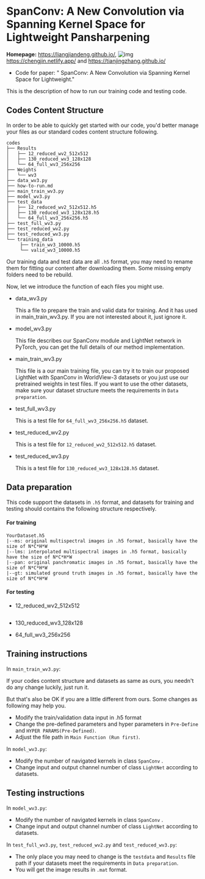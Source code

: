 # SpanConv: A New Convolution via Spanning Kernel Space for Lightweight Pansharpening

**Homepage:**  https://liangjiandeng.github.io/, ![img](file:///C:\Users\86152\AppData\Roaming\Tencent\QQTempSys\`7_{~]GF$3{MOQ4V_}PH]YC.png)https://chengjin.netlify.app/ and https://tianjingzhang.github.io/

- Code for paper: " SpanConv: A New Convolution via Spanning Kernel Space for Lightweight."

This is the description of how to run our training code and testing code. 

## Codes Content Structure

In order to be able to quickly get started with our code, you'd better manage your files as our standard codes content structure following.

```
codes
├── Results
│   ├── 12_reduced_wv2_512x512
│   ├── 130_reduced_wv3_128x128
│   └── 64_full_wv3_256x256
├── Weights
│   └── wv3
├── data_wv3.py
├── how-to-run.md
├── main_train_wv3.py
├── model_wv3.py
├── test_data
│   ├── 12_reduced_wv2_512x512.h5
│   ├── 130_reduced_wv3_128x128.h5
│   └── 64_full_wv3_256x256.h5
├── test_full_wv3.py
├── test_reduced_wv2.py
├── test_reduced_wv3.py
└── training_data
     ├── train_wv3_10000.h5
     └── valid_wv3_10000.h5
```

Our training data and test data are all `.h5` format, you may need to rename them for fitting our content after downloading them. Some missing empty folders need to be rebuild.

Now, let we introduce the function of each files you might use.

- data_wv3.py

  This a file to prepare the train and valid data for training. And it has used in main_train_wv3.py.  If you are not interested about it, just ignore it.

- model_wv3.py

  This file describes our SpanConv module and LightNet network in PyTorch, you can get the full details of our method implementation.

- main_train_wv3.py

  This file is a our main training file, you can try it to train our proposed LightNet with SpanConv            in WorldView-3 datasets or you just use our pretrained weights in test files. If you want to use the other datasets, make sure your dataset structure meets the requirements in `Data preparation`.

- test_full_wv3.py

  This is a test file for `64_full_wv3_256x256.h5` dataset.

- test_reduced_wv2.py

  This is a test file for `12_reduced_wv2_512x512.h5` dataset.

- test_reduced_wv3.py

  This is a test file for `130_reduced_wv3_128x128.h5` dataset.

## Data preparation

This code support the datasets in `.h5` format, and datasets for training and testing should contains the following structure respectively.

#### For training

```
YourDataset.h5
|--ms: original multispectral images in .h5 format, basically have the size of N*C*H*W 
|--lms: interpolated multispectral images in .h5 format, basically have the size of N*C*H*W 
|--pan: original panchromatic images in .h5 format, basically have the size of N*C*H*W 
|--gt: simulated ground truth images in .h5 format, basically have the size of N*C*H*W  
```

#### For testing

- 12_reduced_wv2_512x512

  ```
  
  ```

- 130_reduced_wv3_128x128

- 64_full_wv3_256x256

## Training instructions

In `main_train_wv3.py`:

If your codes content structure and datasets as same as ours, you needn't do any change luckily, just run it. 

But that's also be OK if you are a little different from ours. Some changes as following may help you.

- Modify the train/validation data input in .h5 format
- Change the pre-defined parameters and hyper parameters in `Pre-Define` and `HYPER PARAMS(Pre-Defined)`.
- Adjust the file path in `Main Function (Run first)`.

In `model_wv3.py`:

- Modify the number of navigated kernels in class `SpanConv` .
- Change input and output channel number of  class `LightNet` according to datasets.

## Testing instructions

In `model_wv3.py`:

- Modify the number of navigated kernels in class `SpanConv` .
- Change input and output channel number of  class `LightNet` according to datasets.

In `test_full_wv3.py`, `test_reduced_wv2.py` and `test_reduced_wv3.py`:

- The only place you may need to change is the `testdata` and `Results` file path if your datasets meet the requirements in `Data preparation`.
- You will get the image results in `.mat` format.
